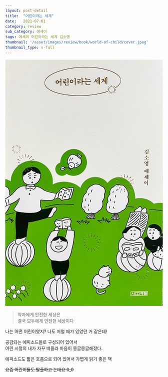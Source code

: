 ```yaml
---
layout: post-detail
title:  "어린이라는 세계"
date:   2021-07-01
category: review
sub_category: 에세이
tags: 에세이 어린이라는 세계 김소영
thumbnail: '/asset/images/review/book/world-of-child/cover.jpeg'
thumbnail_type: v-full
---
```


<div class="thumbnail-wrapper">
    <img src="/asset/images/review/book/world-of-child/cover.jpeg" class="thumbnail" />
</div>

<div class="my-3 rating-container">
    <i class="fas fa-star"></i>
    <i class="fas fa-star"></i>
    <i class="fas fa-star-half-alt"></i>
    <i class="far fa-star empty"></i>
    <i class="far fa-star empty"></i>
</div>


> 약자에게 안전한 세상은  
결국 모두에게 안전한 세상이다


나는 어떤 어린이였지? 나도 저럴 때가 있었던 거 같은데!

공감되는 에피소드들로 구성되어 있어서   
어린 시절의 내가 자꾸 떠올라 마음이 몽글몽글해졌다.

에피소드도 짧은 호흡으로 되어 있어서 가볍게 읽기 좋은 책
      
~~요즘 어린이들도 탈출하고 논대요 0_0~~
